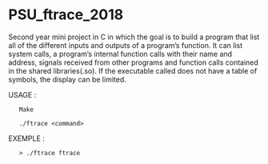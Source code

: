 # PSU_ftrace_2018
Second year mini project in C in which the goal is to build a program that list all of the different inputs and outputs of a program’s function.
It can list system calls, a program’s internal function calls with their name and address, signals received from other programs and function calls contained in the shared libraries(.so).
If the executable called does not have a table of symbols, the display can be limited.

USAGE :
      
       Make
       
       ./ftrace <command>
       
EXEMPLE :
       
       > ./ftrace ftrace
